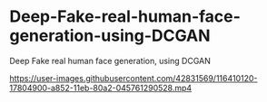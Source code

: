 # Deep-Fake-real-human-face-generation-using-DCGAN
Deep Fake real human face generation, using DCGAN


https://user-images.githubusercontent.com/42831569/116410120-17804900-a852-11eb-80a2-045761290528.mp4

